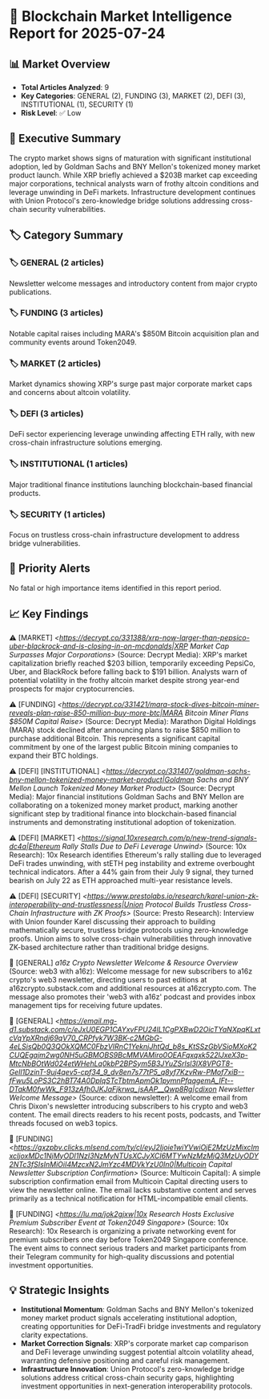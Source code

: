 # 🔗 Blockchain Market Intelligence Report for 2025-07-24

## 📊 Market Overview
- **Total Articles Analyzed**: 9
- **Key Categories**: GENERAL (2), FUNDING (3), MARKET (2), DEFI (3), INSTITUTIONAL (1), SECURITY (1)
- **Risk Level**: ✅ Low

## 🎯 Executive Summary
The crypto market shows signs of maturation with significant institutional adoption, led by Goldman Sachs and BNY Mellon's tokenized money market product launch. While XRP briefly achieved a $203B market cap exceeding major corporations, technical analysts warn of frothy altcoin conditions and leverage unwinding in DeFi markets. Infrastructure development continues with Union Protocol's zero-knowledge bridge solutions addressing cross-chain security vulnerabilities.

## 🏷️ Category Summary
### 🏷️ GENERAL (2 articles)
Newsletter welcome messages and introductory content from major crypto publications.

### 🏷️ FUNDING (3 articles)
Notable capital raises including MARA's $850M Bitcoin acquisition plan and community events around Token2049.

### 🏷️ MARKET (2 articles)
Market dynamics showing XRP's surge past major corporate market caps and concerns about altcoin volatility.

### 🏷️ DEFI (3 articles)
DeFi sector experiencing leverage unwinding affecting ETH rally, with new cross-chain infrastructure solutions emerging.

### 🏷️ INSTITUTIONAL (1 articles)
Major traditional finance institutions launching blockchain-based financial products.

### 🏷️ SECURITY (1 articles)
Focus on trustless cross-chain infrastructure development to address bridge vulnerabilities.

## 🚨 Priority Alerts
No fatal or high importance items identified in this report period.

## 📈 Key Findings

⚠️ [MARKET] *<https://decrypt.co/331388/xrp-now-larger-than-pepsico-uber-blackrock-and-is-closing-in-on-mcdonalds|XRP Market Cap Surpasses Major Corporations>* (Source: Decrypt Media): XRP's market capitalization briefly reached $203 billion, temporarily exceeding PepsiCo, Uber, and BlackRock before falling back to $191 billion. Analysts warn of potential volatility in the frothy altcoin market despite strong year-end prospects for major cryptocurrencies.

⚠️ [FUNDING] *<https://decrypt.co/331421/mara-stock-dives-bitcoin-miner-reveals-plan-raise-850-million-buy-more-btc|MARA Bitcoin Miner Plans $850M Capital Raise>* (Source: Decrypt Media): Marathon Digital Holdings (MARA) stock declined after announcing plans to raise $850 million to purchase additional Bitcoin. This represents a significant capital commitment by one of the largest public Bitcoin mining companies to expand their BTC holdings.

⚠️ [DEFI] [INSTITUTIONAL] *<https://decrypt.co/331407/goldman-sachs-bny-mellon-tokenized-money-market-product|Goldman Sachs and BNY Mellon Launch Tokenized Money Market Product>* (Source: Decrypt Media): Major financial institutions Goldman Sachs and BNY Mellon are collaborating on a tokenized money market product, marking another significant step by traditional finance into blockchain-based financial instruments and demonstrating institutional adoption of tokenization.

⚠️ [DEFI] [MARKET] *<https://signal.10xresearch.com/p/new-trend-signals-dc4a|Ethereum Rally Stalls Due to DeFi Leverage Unwind>* (Source: 10x Research): 10x Research identifies Ethereum's rally stalling due to leveraged DeFi trades unwinding, with stETH peg instability and extreme overbought technical indicators. After a 44% gain from their July 9 signal, they turned bearish on July 22 as ETH approached multi-year resistance levels.

⚠️ [DEFI] [SECURITY] *<https://www.prestolabs.io/research/karel-union-zk-interoperability-and-trustlessness|Union Protocol Builds Trustless Cross-Chain Infrastructure with ZK Proofs>* (Source: Presto Research): Interview with Union founder Karel discussing their approach to building mathematically secure, trustless bridge protocols using zero-knowledge proofs. Union aims to solve cross-chain vulnerabilities through innovative ZK-based architecture rather than traditional bridge designs.

📄 [GENERAL] *a16z Crypto Newsletter Welcome & Resource Overview* (Source: web3 with a16z): Welcome message for new subscribers to a16z crypto's web3 newsletter, directing users to past editions at a16zcrypto.substack.com and additional resources at a16zcrypto.com. The message also promotes their 'web3 with a16z' podcast and provides inbox management tips for receiving future updates.

📄 [GENERAL] *<https://email.mg-d1.substack.com/c/eJxU0EGP1CAYxvFPU24lL1CgPXBwD2OicTYaNXpqKLxtcVqYpXRndj69qV70_CRPfvk7W3BK-c2MGbG-4eLSisQb0Q3QOkXQMC0FbzVIRnC1YeknjJhtQd_b8s_KtSSzGbVSioMXoK2CUQEgajm2wg0NH5uGBMOBS9BcMMVAMiro0OEAFqxqxk522lJxeX3p-MtcNbBOtWd024etWHehLq0kbP2BPSym5B3JYuZSrlsl3lX8VPGT8-GeIl1DzinT-9uj4qev5-cpf34_9_dv8en7s77tP5_q8yf7KzvRw-PMof7xiB--fFwu5LoPS3C2hBT74A0DplqSTcTbtmApmOk1pymnPfqqgemA_IFt--DTakM0fwWk_F913zAfh0JKJaFjkrwa_jsAAP__Qwp8Rg|cdixon Newsletter Welcome Message>* (Source: cdixon newsletter): A welcome email from Chris Dixon's newsletter introducing subscribers to his crypto and web3 content. The email directs readers to his recent posts, podcasts, and Twitter threads focused on web3 topics.

📄 [FUNDING] *<https://gxzpbv.clicks.mlsend.com/ty/cl/eyJ2Ijoie1wiYVwiOjE2MzUzMixcImxcIjoxMDc1NjMyODI1NzI3NzMyNTUsXCJyXCI6MTYwNzMzMjQ3MzUyODY2NTc3fSIsInMiOiI4MzcxN2JmYzc4MDVkYzU0In0|Multicoin Capital Newsletter Subscription Confirmation>* (Source: Multicoin Capital): A simple subscription confirmation email from Multicoin Capital directing users to view the newsletter online. The email lacks substantive content and serves primarily as a technical notification for HTML-incompatible email clients.

📄 [FUNDING] *<https://lu.ma/jok2gjxw|10x Research Hosts Exclusive Premium Subscriber Event at Token2049 Singapore>* (Source: 10x Research): 10x Research is organizing a private networking event for premium subscribers one day before Token2049 Singapore conference. The event aims to connect serious traders and market participants from their Telegram community for high-quality discussions and potential investment opportunities.

## 💡 Strategic Insights
- **Institutional Momentum**: Goldman Sachs and BNY Mellon's tokenized money market product signals accelerating institutional adoption, creating opportunities for DeFi-TradFi bridge investments and regulatory clarity expectations.
- **Market Correction Signals**: XRP's corporate market cap comparison and DeFi leverage unwinding suggest potential altcoin volatility ahead, warranting defensive positioning and careful risk management.
- **Infrastructure Innovation**: Union Protocol's zero-knowledge bridge solutions address critical cross-chain security gaps, highlighting investment opportunities in next-generation interoperability protocols.